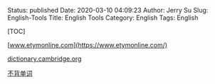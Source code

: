 Status: published
Date: 2020-03-10 04:09:23
Author: Jerry Su
Slug: English-Tools
Title: English Tools
Category: English 
Tags: English

[TOC]

[www.etymonline.com](https://www.etymonline.com/)

[dictionary.cambridge.org](https://dictionary.cambridge.org/)

[不背单词](https://bbdc.cn/)